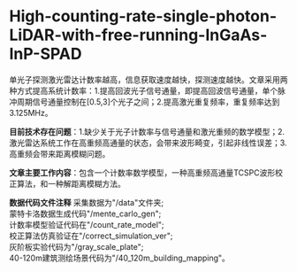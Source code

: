 # High-counting-rate-single-photon-LiDAR-with-free-running-InGaAs-InP-SPAD

<P>单光子探测激光雷达计数率越高，信息获取速度越快，探测速度越快。文章采用两种方式提高系统计数率：1.提高回波光子信号通量，即提高回波信号通量，单个脉冲周期信号通量控制在[0.5,3]个光子之间；2.提高激光重复频率，重复频率达到3.125MHz。
<P>
  
**目前技术存在问题**：1.缺少关于光子计数率与信号通量和激光重频的数学模型；2.激光雷达系统工作在高重频高通量的状态，会带来波形畸变，引起非线性误差；3.高重频会带来距离模糊问题。
  
<P>
  
**文章主要工作内容**：包含一个计数率数学模型，一种高重频高通量TCSPC波形校正算法，和一种解距离模糊方法。
  
<P>
  
**数据代码文件注释**
采集数据为"/data"文件夹;  
蒙特卡洛数据生成代码"/mente_carlo_gen";    
计数率模型验证代码在"/count_rate_model";   
校正算法仿真验证在"/correct_simulation_ver";  
灰阶板实验代码为"/gray_scale_plate";   
40-120m建筑测绘场景代码为"/40_120m_building_mapping"。
